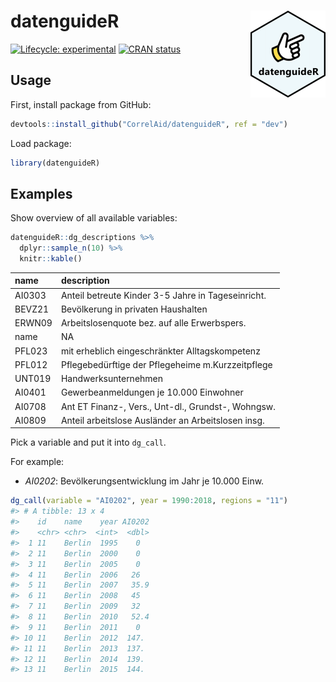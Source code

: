 
<!-- README.md is generated from README.Rmd. Please edit that file -->

# datenguideR <img src='man/figures/logo.png' align="right" height="139" />

<!-- badges: start -->

[![Lifecycle:
experimental](https://img.shields.io/badge/lifecycle-experimental-orange.svg)](https://www.tidyverse.org/lifecycle/#experimental)
[![CRAN
status](https://www.r-pkg.org/badges/version/Projects)](https://cran.r-project.org/package=Projects)
<!-- badges: end -->

## Usage

First, install package from GitHub:

``` r
devtools::install_github("CorrelAid/datenguideR", ref = "dev")
```

Load package:

``` r
library(datenguideR)
```

## Examples

Show overview of all available variables:

``` r
datenguideR::dg_descriptions %>%
  dplyr::sample_n(10) %>% 
  knitr::kable()
```

| name   | description                                        |
| :----- | :------------------------------------------------- |
| AI0303 | Anteil betreute Kinder 3-5 Jahre in Tageseinricht. |
| BEVZ21 | Bevölkerung in privaten Haushalten                 |
| ERWN09 | Arbeitslosenquote bez. auf alle Erwerbspers.       |
| name   | NA                                                 |
| PFL023 | mit erheblich eingeschränkter Alltagskompetenz     |
| PFL012 | Pflegebedürftige der Pflegeheime m.Kurzzeitpflege  |
| UNT019 | Handwerksunternehmen                               |
| AI0401 | Gewerbeanmeldungen je 10.000 Einwohner             |
| AI0708 | Ant ET Finanz-, Vers., Unt-dl., Grundst-, Wohngsw. |
| AI0809 | Anteil arbeitslose Ausländer an Arbeitslosen insg. |

Pick a variable and put it into `dg_call`.

For example:

  - *AI0202*: Bevölkerungsentwicklung im Jahr je 10.000 Einw.

<!-- end list -->

``` r
dg_call(variable = "AI0202", year = 1990:2018, regions = "11")
#> # A tibble: 13 x 4
#>    id    name    year AI0202
#>    <chr> <chr>  <int>  <dbl>
#>  1 11    Berlin  1995    0  
#>  2 11    Berlin  2000    0  
#>  3 11    Berlin  2005    0  
#>  4 11    Berlin  2006   26  
#>  5 11    Berlin  2007   35.9
#>  6 11    Berlin  2008   45  
#>  7 11    Berlin  2009   32  
#>  8 11    Berlin  2010   52.4
#>  9 11    Berlin  2011    0  
#> 10 11    Berlin  2012  147. 
#> 11 11    Berlin  2013  137. 
#> 12 11    Berlin  2014  139. 
#> 13 11    Berlin  2015  144.
```
